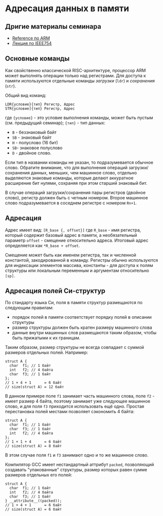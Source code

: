 # Адресация данных в памяти

## Дригие материалы семинара

* [Reference по ARM](../arm_basics/arm_reference.pdf)
* [Лекция по IEEE754](../../lectures/fall-2018/Lection03-InstrEncoding_IEEE754.pdf)



## Основные команды

Как свойственно классической RISC-архитектуре, процессор ARM
может выполнять операции только над регистрами. Для доступа к памяти используются отдельные команды *загрузки* (`ldr`) и
*сохранения* (`str`).

Общий вид команд:
```
LDR{условие}{тип} Регистр, Адрес
STR{условие]{тип} Регистр, Адрес
```
где `{условие}` - это условие выполнения команды, может быть
пустым (см. предыдущий семинар); `{тип}` - тип данных:
 * `B` - беззнаковый байт
 * `SB` - знаковый байт
 * `H` - полуслово (16 бит)
 * `SB`- знаковое полуслово
 * `D` - двойное слово.

Если тип в названии команды не указан, то подразумевается
обычное слово. Обратите внимание, что для выполнения операций загрузки/сохранения данных, меньших, чем машинное слово, отдельно выделяются знаковые команды, которые
делают аккуратное расширение бит нулями, сохраняя при этом
старший знаковый бит.

В случае операций загрузки/сохранения пары регистров (двойное слово), регистр должен быть с четным номером. Второе машинное слово подразумевается в соседнем регистре с номером `Rn+1`.

## Адресация

Адрес имеет вид:
`[R_base {, offset}]`
где `R_base` - имя регистра, который содержит базовый адрес в памяти, а необязательный параметр `offset` - смещение относительно адреса. Итоговый адрес определяется как
`*R_base + offset`.

Смещение может быть как именем регистра, так и численной константой, закодированной в команду. Регистры обычно используются для индексации элементов массива, константы - для доступа к полям структуры или локальным переменным и аргументам относительно `[sp]`.

## Адресация полей Си-структур

По стандарту языка Си, поля в памяти структур размещаются по следующим правилам:
 * порядок полей в памяти соответствует порядку полей в описании структуры
 * размер структуры должен быть кратен размеру машинного слова
 * данные внутри машинных слов размещаются таким образом, чтобы быть прижатыми к их границам.

Таким образом, размер структуры не всегда совпадает с суммой размеров отдельных полей. Например:

```
struct A {
  char  f1; // 1 байт
  int   f2; // 4 байта
  char  f3; // 1 байт
};
// 1 + 4 + 1      = 6 байт
// size(struct A) = 12 байт
```

В данном примере поле `f1` занимает часть машинного слова, поле `f2` - имеет размер 4 байта, поэтому занимает уже следующее машинное слово, и для поля `f3` приходится использовать ещё одно. Простая перестановка полей местами позволяет сэкономить 4 байта:

```
struct A {
  char  f1; // 1 байт
  char  f3; // 1 байт
  int   f2; // 4 байта  
};
// 1 + 1 + 4      = 6 байт
// size(struct A) = 8 байт
```
В этом случае поля `f1` и `f3` занимают одно и то же машинное слово.

Компилятор GCC имеет нестандартный аттрибут `packed`, позволяющий создавать "упакованные" структуры, размер которых равен сумме размеров отдельных его полей:

```
struct A {
  char  f1; // 1 байт
  int   f2; // 4 байта
  char  f3; // 1 байт
} __attribute__((packed));
// 1 + 4 + 1      = 6 байт
// size(struct A) = 6 байт
```

